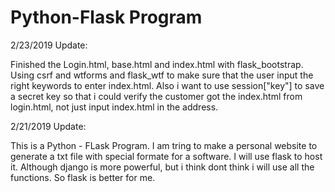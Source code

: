 # Python-Flask Program
2/23/2019 Update:

Finished the Login.html, base.html and index.html with flask_bootstrap. Using csrf and wtforms and flask_wtf to make sure that the user input the right keywords to enter index.html. Also i want to use session["key"] to save a secret key so that i could verify the customer got the index.html from login.html, not just input index.html in the address.



2/21/2019 Update:

This is a Python - FLask Program. I am tring to make a personal website to generate a txt file with special formate for a software. I will use flask to host it. Although django is more powerful, but i think dont think i will use all the functions. So flask is better for me. 
